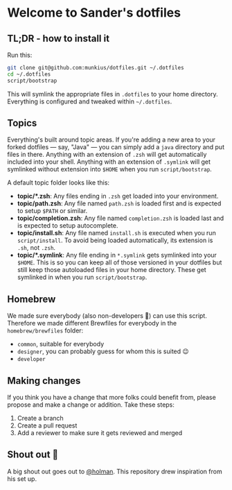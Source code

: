# Welcome to Sander's dotfiles

## TL;DR - how to install it

Run this:

```sh
git clone git@github.com:munkius/dotfiles.git ~/.dotfiles
cd ~/.dotfiles
script/bootstrap
```

This will symlink the appropriate files in `.dotfiles` to your home directory.
Everything is configured and tweaked within `~/.dotfiles`.

## Topics

Everything's built around topic areas. If you're adding a new area to your
forked dotfiles — say, "Java" — you can simply add a `java` directory and put
files in there. Anything with an extension of `.zsh` will get automatically
included into your shell. Anything with an extension of `.symlink` will get
symlinked without extension into `$HOME` when you run `script/bootstrap`.

A default topic folder looks like this:

- **topic/\*.zsh**: Any files ending in `.zsh` get loaded into your
  environment.
- **topic/path.zsh**: Any file named `path.zsh` is loaded first and is
  expected to setup `$PATH` or similar.
- **topic/completion.zsh**: Any file named `completion.zsh` is loaded
  last and is expected to setup autocomplete.
- **topic/install.sh**: Any file named `install.sh` is executed when you run `script/install`. To avoid being loaded automatically, its extension is `.sh`, not `.zsh`.
- **topic/\*.symlink**: Any file ending in `*.symlink` gets symlinked into
  your `$HOME`. This is so you can keep all of those versioned in your dotfiles
  but still keep those autoloaded files in your home directory. These get
  symlinked in when you run `script/bootstrap`.

## Homebrew

We made sure everybody (also non-developers 🖖) can use this script. Therefore we made different Brewfiles for everybody in the `homebrew/brewfiles` folder:

- `common`, suitable for everybody
- `designer`, you can probably guess for whom this is suited 😉
- `developer`

## Making changes

If you think you have a change that more folks could benefit from, please propose and make a change or addition. Take these steps:

1. Create a branch
1. Create a pull request
1. Add a reviewer to make sure it gets reviewed and merged

## Shout out 🙌

A big shout out goes out to [@holman](https://github.com/holman/dotfiles). This repository drew inspiration from his set up.

